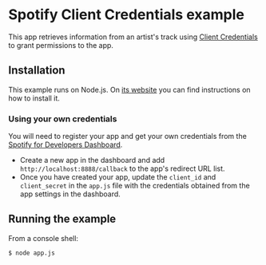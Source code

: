 # Spotify Client Credentials example

This app retrieves information from an artist's track using [Client Credentials](https://developer.spotify.com/documentation/web-api/tutorials/code-flow) to grant permissions to the app.

## Installation

This example runs on Node.js. On [its website](http://www.nodejs.org/download/) you can find instructions on how to install it.

### Using your own credentials

You will need to register your app and get your own credentials from the [Spotify for Developers Dashboard](https://developer.spotify.com/dashboard).

- Create a new app in the dashboard and add `http://localhost:8888/callback` to the app's redirect URL list.
- Once you have created your app, update the `client_id` and `client_secret` in the `app.js` file with the credentials obtained from the app settings in the dashboard.

## Running the example

From a console shell:

    $ node app.js
